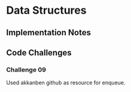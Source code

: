# Data Structures

## Implementation Notes

## Code Challenges

### Challenge 09

Used akkanben github as resource for enqueue.
